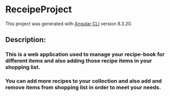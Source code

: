 # ReceipeProject

This project was generated with [Angular CLI](https://github.com/angular/angular-cli) version 8.3.20.

## Description:
### This is a web application used to manage your recipe-book for different items and also adding those recipe items in your shopping list.
### You can add more recipes to your collection and also add and remove items from shopping list in order to meet your needs.
